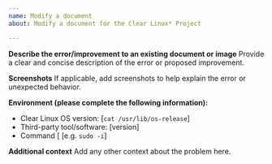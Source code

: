 ```yaml
---
name: Modify a document
about: Modify a document for the Clear Linux* Project

---
```


**Describe the error/improvement to an existing document or image**
Provide a clear and concise description of the error or proposed improvement.

**Screenshots**
If applicable, add screenshots to help explain the error or unexpected behavior.

**Environment (please complete the following information):**
 - Clear Linux OS version: [`cat /usr/lib/os-release`]
 - Third-party tool/software: [version]
 - Command [ [e.g. `sudo -i`]

**Additional context**
Add any other context about the problem here.
